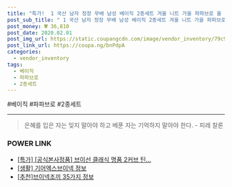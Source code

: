 ```yaml
--- 
title: "특가!  1 국산 남자 정장 무배 남성 베이직 2종세트 겨울 니트 가을 파파브로 울 조..." 
post_sub_title: " 1 국산 남자 정장 무배 남성 베이직 2종세트 겨울 니트 가을 파파브로 울 조끼 브이넥" 
post_money: ₩ 36,810 
post_date: 2020.02.01 
post_img_url: https://static.coupangcdn.com/image/vendor_inventory/79c9/d56a833e0edbb03986dd579dde8fccf85f2fb157996daee82c4e72c2298c.jpg 
post_link_url: https://coupa.ng/bnPdpA 
categories: 
  - vendor_inventory 
tags: 
  - 베이직 
  - 파파브로 
  - 2종세트 
--- 
```

  #베이직 #파파브로 #2종세트 
<hr> 

> 은혜를 입은 자는 잊지 말아야 하고 베푼 자는 기억하지 말아야 한다. - 피레 찰론 


### POWER LINK

* <a href="https://blog.naver.com/an0733/221787016985" target="_blank">[특가] [공식본사정품] 브이선 클래식 명품 2커브 틴...</a>
* <a href="https://blog.naver.com/sakai111/221765196127" target="_blank"> [생활] 기어엑스브이넥 정보 </a>
* <a href="https://blog.naver.com/fasyy4321/221792176742" target="_blank">[추천]브이넥조끼 35가지 정보</a>
